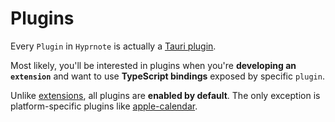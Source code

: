<script setup>
import { data } from "../data/plugins.data.mts";
</script>

# Plugins

Every `Plugin` in `Hyprnote` is actually a [Tauri plugin](https://v2.tauri.app/develop/plugins).

Most likely, you'll be interested in plugins when you're **developing an `extension`** and want to use **TypeScript bindings** exposed by specific `plugin`.

Unlike [extensions](/extensions/index.md), all plugins are **enabled by default**. The only exception is platform-specific plugins like [apple-calendar](/plugins/apple-calendar).

<PluginsTable :data="data" />
